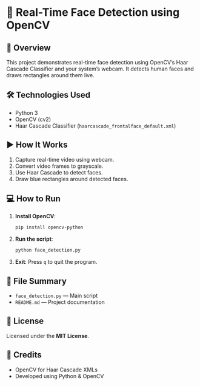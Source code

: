 # 🧠 Real-Time Face Detection using OpenCV

## 📌 Overview

This project demonstrates real-time face detection using OpenCV’s Haar Cascade Classifier and your system’s webcam. 
It detects human faces and draws rectangles around them live.

## 🛠 Technologies Used

* Python 3
* OpenCV (cv2)
* Haar Cascade Classifier (`haarcascade_frontalface_default.xml`)

## ▶️ How It Works

1. Capture real-time video using webcam.
2. Convert video frames to grayscale.
3. Use Haar Cascade to detect faces.
4. Draw blue rectangles around detected faces.

## 💻 How to Run

1. **Install OpenCV**:

   ```bash
   pip install opencv-python
   ```

2. **Run the script**:

   ```bash
   python face_detection.py
   ```

3. **Exit**:
   Press `q` to quit the program.

## 🧾 File Summary

* `face_detection.py` — Main script
* `README.md` — Project documentation

## 📄 License

Licensed under the **MIT License**.

## 🙌 Credits

* OpenCV for Haar Cascade XMLs
* Developed using Python & OpenCV
